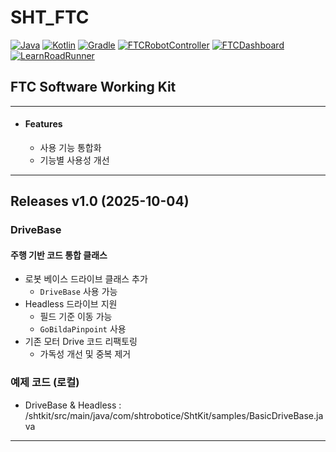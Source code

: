 # SHT_FTC

[![Java](https://img.shields.io/badge/Java-18-ED8B00.svg?logo=openjdk)](https://www.azul.com/)
[![Kotlin](https://img.shields.io/badge/Kotlin-2.2.20-585DEF.svg?logo=kotlin)](http://kotlinlang.org)
[![Gradle](https://img.shields.io/badge/Gradle-8.7.3-02303A.svg?logo=gradle)](https://gradle.org)
[![FTCRobotController](https://img.shields.io/badge/FtcRobotController-11.0-ED3F27.svg)](https://github.com/FIRST-Tech-Challenge/FtcRobotController)
[![FTCDashboard](https://img.shields.io/badge/FTCDashboard-0.5.0-6E8CFB.svg)]([https://acmerobotics.github.io/ftc-dashboard/)
[![LearnRoadRunner](https://img.shields.io/badge/LearnRoadRunner-1.0.1-3C467B.svg)](https://learnroadrunner.com/)

## FTC Software Working Kit

---

* #### Features
  * 사용 기능 통합화
  * 기능별 사용성 개선

---

## Releases v1.0 (2025-10-04)

### DriveBase
#### 주행 기반 코드 통합 클래스

* 로봇 베이스 드라이브 클래스 추가
    * `DriveBase` 사용 가능
* Headless 드라이브 지원
    * 필드 기준 이동 가능
    * `GoBildaPinpoint` 사용
* 기존 모터 Drive 코드 리팩토링
    * 가독성 개선 및 중복 제거
  
### 예제 코드 (로컬)
* DriveBase & Headless : /shtkit/src/main/java/com/shtrobotice/ShtKit/samples/BasicDriveBase.java
---
